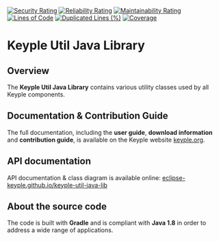 [![Security Rating](https://sonarcloud.io/api/project_badges/measure?project=eclipse_keyple-util-java-lib&metric=security_rating)](https://sonarcloud.io/summary/new_code?id=eclipse_keyple-util-java-lib)
[![Reliability Rating](https://sonarcloud.io/api/project_badges/measure?project=eclipse_keyple-util-java-lib&metric=reliability_rating)](https://sonarcloud.io/summary/new_code?id=eclipse_keyple-util-java-lib)
[![Maintainability Rating](https://sonarcloud.io/api/project_badges/measure?project=eclipse_keyple-util-java-lib&metric=sqale_rating)](https://sonarcloud.io/summary/new_code?id=eclipse_keyple-util-java-lib)
[![Lines of Code](https://sonarcloud.io/api/project_badges/measure?project=eclipse_keyple-util-java-lib&metric=ncloc)](https://sonarcloud.io/summary/new_code?id=eclipse_keyple-util-java-lib)
[![Duplicated Lines (%)](https://sonarcloud.io/api/project_badges/measure?project=eclipse_keyple-util-java-lib&metric=duplicated_lines_density)](https://sonarcloud.io/summary/new_code?id=eclipse_keyple-util-java-lib)
[![Coverage](https://sonarcloud.io/api/project_badges/measure?project=eclipse_keyple-util-java-lib&metric=coverage)](https://sonarcloud.io/summary/new_code?id=eclipse_keyple-util-java-lib)

# Keyple Util Java Library

## Overview

The **Keyple Util Java Library** contains various utility classes used by all Keyple components.

## Documentation & Contribution Guide

The full documentation, including the **user guide**, **download information** and **contribution guide**, is available on the Keyple website [keyple.org](https://keyple.org).

## API documentation

API documentation & class diagram is available online: [eclipse-keyple.github.io/keyple-util-java-lib](https://eclipse-keyple.github.io/keyple-util-java-lib)

## About the source code

The code is built with **Gradle** and is compliant with **Java 1.8** in order to address a wide range of applications.